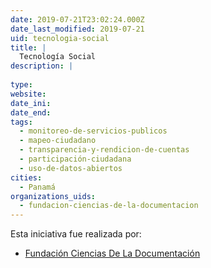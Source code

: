 ```yaml
---
date: 2019-07-21T23:02:24.000Z
date_last_modified: 2019-07-21
uid: tecnologia-social
title: |
  Tecnología Social
description: |
  
type: 
website: 
date_ini: 
date_end: 
tags:
  - monitoreo-de-servicios-publicos
  - mapeo-ciudadano
  - transparencia-y-rendicion-de-cuentas
  - participación-ciudadana
  - uso-de-datos-abiertos
cities: 
  - Panamá
organizations_uids:
  - fundacion-ciencias-de-la-documentacion
---
```


Esta iniciativa fue realizada por:

- [Fundación Ciencias De La Documentación](/organizaciones/fundacion-ciencias-de-la-documentacion)
